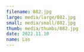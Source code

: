 ```yaml
---
filename: 082.jpg
large: media/large/082.jpg
small: media/small/082.jpg
thumb: media/thumbs/082.jpg
date: 2022.11.10
name: Las
---
```

